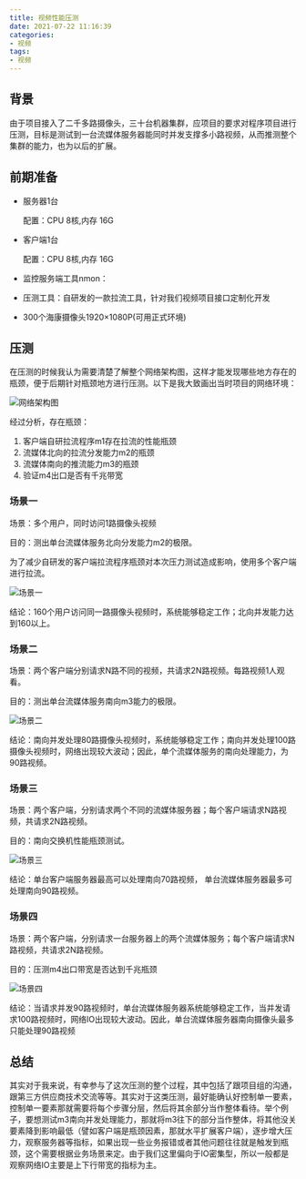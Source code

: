 ```yaml
---
title: 视频性能压测
date: 2021-07-22 11:16:39
categories: 
- 视频
tags:
- 视频
---
```


## 背景
由于项目接入了二千多路摄像头，三十台机器集群，应项目的要求对程序项目进行压测，目标是测试到一台流媒体服务器能同时并发支撑多小路视频，从而推测整个集群的能力，也为以后的扩展。

## 前期准备

- 服务器1台

  配置：CPU 8核,内存 16G
- 客户端1台

  配置：CPU 8核,内存 16G
- 监控服务端工具nmon：
- 压测工具：自研发的一款拉流工具，针对我们视频项目接口定制化开发

- 300个海康摄像头1920×1080P(可用正式环境)

## 压测

在压测的时候我认为需要清楚了解整个网络架构图，这样才能发现哪些地方存在的瓶颈，便于后期针对瓶颈地方进行压测。以下是我大致画出当时项目的网络环境：

![网络架构图](https://note.youdao.com/yws/public/resource/f556b49f9fa8c9f06bc4364d15e42e4e/xmlnote/AC4193A21BE348CD8E4A8B355EB9BAD9/10331)


经过分析，存在瓶颈：
1. 客户端自研拉流程序m1存在拉流的性能瓶颈
2. 流媒体北向的拉流分发能力m2的瓶颈
3. 流媒体南向的推流能力m3的瓶颈
4. 验证m4出口是否有千兆带宽


### 场景一

场景：多个用户，同时访问1路摄像头视频

目的：测出单台流媒体服务北向分发能力m2的极限。

为了减少自研发的客户端拉流程序瓶颈对本次压力测试造成影响，使用多个客户端进行拉流。  

![场景一](https://note.youdao.com/yws/public/resource/f556b49f9fa8c9f06bc4364d15e42e4e/xmlnote/CFF4706953C14EF5BE6269DFD12E6CBB/10372)

结论：160个用户访问同一路摄像头视频时，系统能够稳定工作；北向并发能力达到160以上。

### 场景二

场景：两个客户端分别请求N路不同的视频，共请求2N路视频。每路视频1人观看。

目的：测出单台流媒体服务南向m3能力的极限。

![场景二](https://note.youdao.com/yws/public/resource/f556b49f9fa8c9f06bc4364d15e42e4e/xmlnote/7A542BC7EF23469F9B26BC5F3A0F130D/10374)


结论：南向并发处理80路摄像头视频时，系统能够稳定工作；南向并发处理100路摄像头视频时，网络出现较大波动；因此，单个流媒体服务的南向处理能力，为90路视频。


### 场景三

场景：两个客户端，分别请求两个不同的流媒体服务器；每个客户端请求N路视频，共请求2N路视频。

目的：南向交换机性能瓶颈测试。

![场景三](https://note.youdao.com/yws/public/resource/f556b49f9fa8c9f06bc4364d15e42e4e/xmlnote/22D11B8B4DEF464C8669C122BF89EB72/10401)


结论：单台客户端服务器最高可以处理南向70路视频，
单台流媒体服务器最多可处理南向90路视频。


### 场景四

场景：两个客户端，分别请求一台服务器上的两个流媒体服务；每个客户端请求N路视频，共请求2N路视频。

目的：压测m4出口带宽是否达到千兆瓶颈

![场景四](https://note.youdao.com/yws/public/resource/f556b49f9fa8c9f06bc4364d15e42e4e/xmlnote/7CE5E939D3AB4264B3A46CB620163075/10408)

结论：当请求并发90路视频时，单台流媒体服务器系统能够稳定工作，当并发请求100路视频时，网络IO出现较大波动。因此，单台流媒体服务器南向摄像头最多只能处理90路视频

## 总结

其实对于我来说，有幸参与了这次压测的整个过程，其中包括了跟项目组的沟通，跟第三方供应商技术交流等等。其实对于这类压测，最好能确认好控制单一要素，控制单一要素那就需要将每个步骤分层，然后将其余部分当作整体看待。举个例子，要想测试m3南向并发处理能力，那就将m3往下的部分当作整体，将其他没关要素降到影响最低（譬如客户端是瓶颈因素，那就水平扩展客户端），逐步增大压力，观察服务器等指标，如果出现一些业务报错或者其他问题往往就是触发到瓶颈，这个需要根据业务场景来定。由于我们这里偏向于IO密集型，所以一般都是观察网络IO主要是上下行带宽的指标为主。


